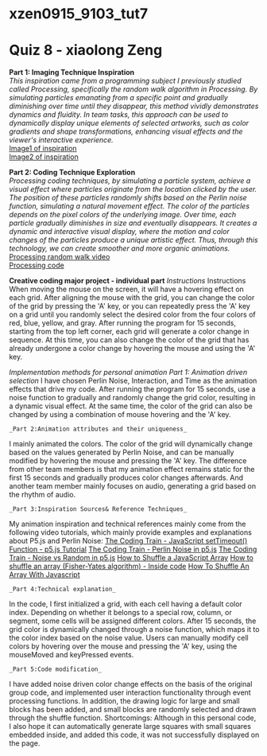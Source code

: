 # xzen0915_9103_tut7

# Quiz 8  - xiaolong Zeng 

__Part 1: Imaging Technique Inspiration__  
_This inspiration came from a programming subject I previously studied called Processing, specifically the random walk algorithm in Processing. By simulating particles emanating from a specific point and gradually diminishing over time until they disappear, this method vividly demonstrates dynamics and fluidity. In team tasks, this approach can be used to dynamically display unique elements of selected artworks, such as color gradients and shape transformations, enhancing visual effects and the viewer's interactive experience._  
[Image1 of inspiration](https://drive.google.com/file/d/1rhdvu0CvBV7rZLc7IyK-ad1CftzxQo2y/view?usp=sharing)  
[Image2 of inspiration](https://drive.google.com/file/d/15ij9szWoAeJG3uZzmmr02133vzfigHDz/view?usp=drive_link)  


__Part 2: Coding Technique Exploration__  
_Processing coding techniques, by simulating a particle system, achieve a visual effect where particles originate from the location clicked by the user. The position of these particles randomly shifts based on the Perlin noise function, simulating a natural movement effect. The color of the particles depends on the pixel colors of the underlying image. Over time, each particle gradually diminishes in size and eventually disappears. It creates a dynamic and interactive visual display, where the motion and color changes of the particles produce a unique artistic effect. Thus, through this technology, we can create smoother and more organic animations._  
[Processing random walk video](https://drive.google.com/file/d/1Dv_sh6xrAtyK3PxZx5uQoi06MOJzTBoH/view?usp=drive_link)  
[Processing code](https://docs.google.com/document/d/1abC0IwF7RyGRdAw8yMCuxAWi4z2M8Ka9/edit?usp=drive_link&ouid=106754159669391581950&rtpof=true&sd=true)





__Creative coding major project - individual part__
_Instructions_
Instructions
When moving the mouse on the screen, it will have a hovering effect on each grid. After aligning the mouse with the grid, you can change the color of the grid by pressing the 'A' key, or you can repeatedly press the 'A' key on a grid until you randomly select the desired color from the four colors of red, blue, yellow, and gray. After running the program for 15 seconds, starting from the top left corner, each grid will generate a color change in sequence. At this time, you can also change the color of the grid that has already undergone a color change by hovering the mouse and using the 'A' key.

_Implementation methods for personal animation_
    _Part 1: Animation driven selection_
I have chosen Perlin Noise, Interaction, and Time as the animation effects that drive my code. After running the program for 15 seconds, use a noise function to gradually and randomly change the grid color, resulting in a dynamic visual effect. At the same time, the color of the grid can also be changed by using a combination of mouse hovering and the 'A' key.


    _Part 2:Animation attributes and their uniqueness_
I mainly animated the colors. The color of the grid will dynamically change based on the values generated by Perlin Noise, and can be manually modified by hovering the mouse and pressing the 'A' key. The difference from other team members is that my animation effect remains static for the first 15 seconds and gradually produces color changes afterwards. And another team member mainly focuses on audio, generating a grid based on the rhythm of audio.


    _Part 3:Inspiration Sources& Reference Techniques_
My animation inspiration and technical references mainly come from the following video tutorials, which mainly provide examples and explanations about P5.js and Perlin Noise:
[The Coding Train - JavaScript setTimeout() Function - p5.js Tutorial](https://www.youtube.com/watch?v=nGfTjA8qNDA)
[The Coding Train - Perlin Noise in p5.js](https://www.youtube.com/watch?v=Qf4dIN99e2w&list=PLRqwX-V7Uu6bgPNQAdxQZpJuJCjeOr7VD)
[The Coding Train - Noise vs Random in p5.js](https://www.youtube.com/watch?v=YcdldZ1E9gU)
[How to Shuffle a JavaScript Array](https://www.youtube.com/watch?v=Gfx9UV2tpLg)
[How to shuffle an array (Fisher-Yates algorithm) - Inside code](https://www.youtube.com/watch?v=4zx5bM2OcvA)
[How To Shuffle An Array With Javascript](https://www.youtube.com/watch?v=PNJlMyloz7I)


    _Part 4:Technical explanation_
In the code, I first initialized a grid, with each cell having a default color index. Depending on whether it belongs to a special row, column, or segment, some cells will be assigned different colors. After 15 seconds, the grid color is dynamically changed through a noise function, which maps it to the color index based on the noise value. Users can manually modify cell colors by hovering over the mouse and pressing the 'A' key, using the mouseMoved and keyPressed events.


    _Part 5:Code modification_
I have added noise driven color change effects on the basis of the original group code, and implemented user interaction functionality through event processing functions. In addition, the drawing logic for large and small blocks has been added, and small blocks are randomly selected and drawn through the shuffle function. 
Shortcomings: Although in this personal code, I also hope it can automatically generate large squares with small squares embedded inside, and added this code, it was not successfully displayed on the page.

